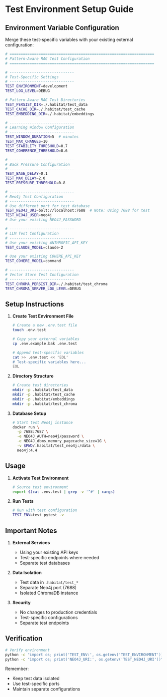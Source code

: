 # Test Environment Setup Guide

## Environment Variable Configuration

Merge these test-specific variables with your existing external configuration:

```bash
# =================================================================
# Pattern-Aware RAG Test Configuration
# =================================================================

# -----------------------------
# Test-Specific Settings
# -----------------------------
TEST_ENVIRONMENT=development
TEST_LOG_LEVEL=DEBUG

# Pattern-Aware RAG Test Directories
TEST_PERSIST_DIR=./.habitat/test_data
TEST_CACHE_DIR=./.habitat/test_cache
TEST_EMBEDDING_DIR=./.habitat/embeddings

# -----------------------------
# Learning Window Configuration
# -----------------------------
TEST_WINDOW_DURATION=5  # minutes
TEST_MAX_CHANGES=10
TEST_STABILITY_THRESHOLD=0.7
TEST_COHERENCE_THRESHOLD=0.6

# -----------------------------
# Back Pressure Configuration
# -----------------------------
TEST_BASE_DELAY=0.1
TEST_MAX_DELAY=2.0
TEST_PRESSURE_THRESHOLD=0.8

# -----------------------------
# Neo4j Test Configuration
# -----------------------------
# Use different port for test database
TEST_NEO4J_URI=bolt://localhost:7688  # Note: Using 7688 for test
TEST_NEO4J_USER=neo4j
# Use your existing NEO4J_PASSWORD

# -----------------------------
# LLM Test Configuration
# -----------------------------
# Use your existing ANTHROPIC_API_KEY
TEST_CLAUDE_MODEL=claude-2

# Use your existing COHERE_API_KEY
TEST_COHERE_MODEL=command

# -----------------------------
# Vector Store Test Configuration
# -----------------------------
TEST_CHROMA_PERSIST_DIR=./.habitat/test_chroma
TEST_CHROMA_SERVER_LOG_LEVEL=DEBUG
```

## Setup Instructions

1. **Create Test Environment File**
   ```bash
   # Create a new .env.test file
   touch .env.test
   
   # Copy your external variables
   cp .env.example.bak .env.test
   
   # Append test-specific variables
   cat >> .env.test << 'EOL'
   # Test-specific variables here...
   EOL
   ```

2. **Directory Structure**
   ```bash
   # Create test directories
   mkdir -p .habitat/test_data
   mkdir -p .habitat/test_cache
   mkdir -p .habitat/embeddings
   mkdir -p .habitat/test_chroma
   ```

3. **Database Setup**
   ```bash
   # Start test Neo4j instance
   docker run \
     -p 7688:7687 \
     -e NEO4J_AUTH=neo4j/password \
     -e NEO4J_dbms_memory_pagecache_size=1G \
     -v $PWD/.habitat/test_neo4j:/data \
     neo4j:4.4
   ```

## Usage

1. **Activate Test Environment**
   ```bash
   # Source test environment
   export $(cat .env.test | grep -v '^#' | xargs)
   ```

2. **Run Tests**
   ```bash
   # Run with test configuration
   TEST_ENV=test pytest -v
   ```

## Important Notes

1. **External Services**
   - Using your existing API keys
   - Test-specific endpoints where needed
   - Separate test databases

2. **Data Isolation**
   - Test data in `.habitat/test_*`
   - Separate Neo4j port (7688)
   - Isolated ChromaDB instance

3. **Security**
   - No changes to production credentials
   - Test-specific configurations
   - Separate test endpoints

## Verification

```bash
# Verify environment
python -c "import os; print('TEST_ENV:', os.getenv('TEST_ENVIRONMENT'))"
python -c "import os; print('NEO4J_URI:', os.getenv('TEST_NEO4J_URI'))"
```

Remember:
- Keep test data isolated
- Use test-specific ports
- Maintain separate configurations
